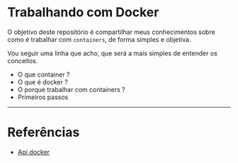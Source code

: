 # Trabalhando com Docker


O objetivo deste repositório é compartilhar meus conhecimentos sobre como é trabalhar com `containers`, de forma simples e objetiva.

Vou seguir uma linha que acho, que será a mais simples de entender os conceitos.

- O que container ?
- O que é docker ?
- O porque trabalhar com containers ?
- Primeiros passos

---
# Referências

- [Api docker](https://github.com/portworx/docker_docs/blob/master/docs/reference/api/docker_remote_api.md)
